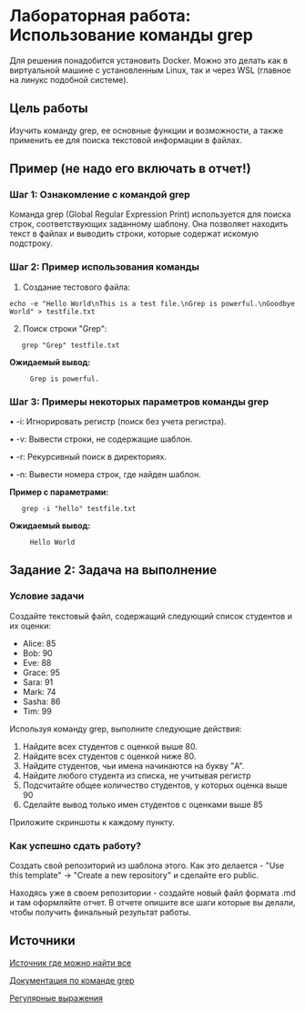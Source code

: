# Лабораторная работа: Использование команды grep

Для решения понадобится установить Docker. Можно это делать как в виртуальной машине с установленным Linux, так и через WSL (главное на линукс подобной системе).
## Цель работы
Изучить команду grep, ее основные функции и возможности, а также применить ее для поиска текстовой информации в файлах.
## Пример (не надо его включать в отчет!)
### Шаг 1: Ознакомление с командой grep
Команда grep (Global Regular Expression Print) используется для поиска строк, соответствующих заданному шаблону. Она позволяет находить текст в файлах и выводить строки, которые содержат искомую подстроку.
### Шаг 2: Пример использования команды
1. Создание тестового файла:
```
echo -e "Hello World\nThis is a test file.\nGrep is powerful.\nGoodbye World" > testfile.txt
```
2. Поиск строки "Grep":
```
   grep "Grep" testfile.txt
```
**Ожидаемый вывод:**
```
     Grep is powerful.
```
### Шаг 3: Примеры некоторых параметров команды grep
• -i: Игнорировать регистр (поиск без учета регистра).

• -v: Вывести строки, не содержащие шаблон.

• -r: Рекурсивный поиск в директориях.

• -n: Вывести номера строк, где найден шаблон.

**Пример с параметрами:**
```
   grep -i "hello" testfile.txt

```
**Ожидаемый вывод:**
```
     Hello World
```
## Задание 2: Задача на выполнение
### Условие задачи
Создайте текстовый файл, содержащий следующий список студентов и их оценки:

* Alice: 85
* Bob: 90
* Eve: 88
* Grace: 95
* Sara: 91
* Mark: 74
* Sasha: 86
* Tim: 99

Используя команду grep, выполните следующие действия:

1. Найдите всех студентов с оценкой выше 80.
2. Найдите всех студентов с оценкой ниже 80.
3. Найдите студентов, чьи имена начинаются на букву "A".
4. Найдите любого студента из списка, не учитывая регистр
5. Подсчитайте общее количество студентов, у которых оценка выше 90
6. Сделайте вывод только имен студентов с оценками выше 85

Приложите скриншоты к каждому пункту.

### Как успешно сдать работу?

Создать свой репозиторий из шаблона этого. Как это делается - "Use this template" -> "Create a new repository" и сделайте его public. 

Находясь уже в своем репозитории - создайте новый файл формата .md и там оформляйте отчет. В отчете опишите все шаги которые вы делали, чтобы получить финальный результат работы.
 

## Источники

[Источник где можно найти все](https://google.com)

[Документация по команде grep](https://man7.org/linux/man-pages/man1/grep.1.html)

[Регулярные выражения](https://www.regular-expressions.info/)


